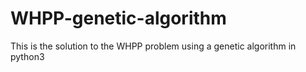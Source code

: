 # WHPP-genetic-algorithm
This is the solution to the WHPP problem using a genetic algorithm in python3
